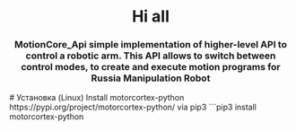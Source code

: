 <h1 align="center">Hi all </a> 
<h3 align="center"> MotionCore_Api simple implementation of higher-level API to control a robotic arm. This API allows to switch between control modes, to create and execute motion programs for Russia Manipulation Robot</h3>
<!--Prerequisites-->
# Установка (Linux)
Install motorcortex-python https://pypi.org/project/motorcortex-python/ via pip3
```pip3 install motorcortex-python

